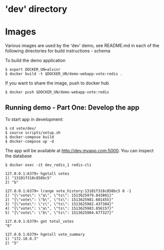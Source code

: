 # 'dev' directory

# Images
Various images are used by the 'dev' demo, see README.md in each of the following directories for build instructions
    - schema

To build the demo application

    $ export DOCKER_UN=alvinr
    $ docker build -t $DOCKER_UN/demo-webapp-vote:redis .

If you want to share the image, push to docker hub

    $ docker push $DOCKER_UN/demo-webapp-vote:redis


## Running demo - Part One: Develop the app

To start app in development:

    $ cd vote/dev/
    $ source scripts/setup.sh
    $ docker-compose build
    $ docker-compose up -d

The app will be available at http://dev.myapp.com:5000. You can inspect the database

    $ docker exec -it dev_redis_1 redis-cli

    127.0.0.1:6379> hgetall votes
    1) "13101f318c858bc5"
    2) "b"

    127.0.0.1:6379> lrange vote_history:13101f318c858bc5 0 -1
    1) "{\"vote\": \"a\", \"ts\": 1513625979.843801}"
    2) "{\"vote\": \"b\", \"ts\": 1513625981.601455}"
    3) "{\"vote\": \"c\", \"ts\": 1513625982.437384}"
    4) "{\"vote\": \"a\", \"ts\": 1513625983.856157}"
    5) "{\"vote\": \"b\", \"ts\": 1513625984.677327}"

    127.0.0.1:6379> get total_votes
    "6"

    127.0.0.1:6379> hgetall vote_summary
    1) "172.18.0.3"
    2) "5"
